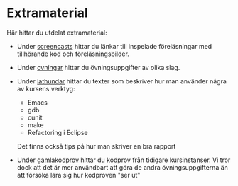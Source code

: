Extramaterial
=============

Här hittar du utdelat extramaterial:

* Under [screencasts](screencasts) hittar du länkar till inspelade
  föreläsningar med tillhörande kod och föreläsningsbilder.
* Under [ovningar](ovningar) hittar du övningsuppgifter av olika
  slag.
* Under [lathundar](lathundar) hittar du texter som beskriver hur
  man använder några av kursens verktyg:
  - Emacs
  - gdb
  - cunit
  - make
  - Refactoring i Eclipse

  Det finns också tips på hur man skriver en bra rapport
* Under [gamlakodprov](gamlakodprov) hittar du kodprov från
  tidigare kursinstanser. Vi tror dock att det är mer användbart
  att göra de andra övningsuppgifterna än att försöka lära sig hur
  kodproven "ser ut"
